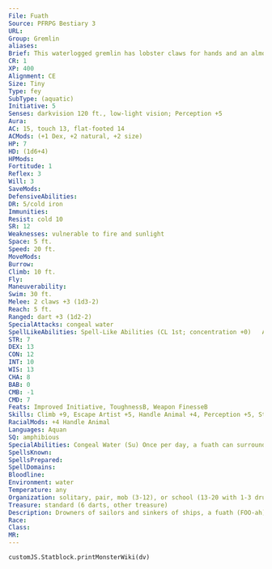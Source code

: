 ```yaml
---
File: Fuath
Source: PFRPG Bestiary 3
URL: 
Group: Gremlin
aliases: 
Brief: This waterlogged gremlin has lobster claws for hands and an almost canine face with webbed ears.
CR: 1
XP: 400
Alignment: CE
Size: Tiny
Type: fey
SubType: (aquatic)
Initiative: 5
Senses: darkvision 120 ft., low-light vision; Perception +5
Aura: 
AC: 15, touch 13, flat-footed 14
ACMods: (+1 Dex, +2 natural, +2 size)
HP: 7
HD: (1d6+4)
HPMods: 
Fortitude: 1
Reflex: 3
Will: 3
SaveMods: 
DefensiveAbilities: 
DR: 5/cold iron
Immunities: 
Resist: cold 10
SR: 12
Weaknesses: vulnerable to fire and sunlight
Space: 5 ft.
Speed: 20 ft.
MoveMods: 
Burrow: 
Climb: 10 ft.
Fly: 
Maneuverability: 
Swim: 30 ft.
Melee: 2 claws +3 (1d3-2)
Reach: 5 ft.
Ranged: dart +3 (1d2-2)
SpecialAttacks: congeal water
SpellLikeAbilities: Spell-Like Abilities (CL 1st; concentration +0)   At Will-create water, prestidigitation   1/day-sleep (DC 10)
STR: 7
DEX: 13
CON: 12
INT: 10
WIS: 13
CHA: 8
BAB: 0
CMB: -1
CMD: 7
Feats: Improved Initiative, ToughnessB, Weapon FinesseB
Skills: Climb +9, Escape Artist +5, Handle Animal +4, Perception +5, Stealth +13, Swim +13, Use Magic Device +3
RacialMods: +4 Handle Animal
Languages: Aquan
SQ: amphibious
SpecialAbilities: Congeal Water (Su) Once per day, a fuath can surround a creature in a thin layer of magically viscous water as a standard action at a range of 30 feet. A target that fails a DC 10 Reflex save becomes entangled and must hold its breath or risk drowning. The target or an adjacent creature can spend a full-round action on its turn scraping off the clinging fluid, allowing a new Reflex save with a +2 bonus; otherwise, the effect lasts for 1d4 minutes. A fuath can use this ability even if there is no source of water nearby. The save DC is Charisma-based and includes a +1 racial bonus.  Vulnerable to Sunlight (Ex) A fuath takes 1 point of Constitution damage after every hour it is exposed to sunlight. Water of a depth of at least 1 foot negates this harmful effect.
SpellsKnown: 
SpellsPrepared: 
SpellDomains: 
Bloodline: 
Environment: water
Temperature: any
Organization: solitary, pair, mob (3-12), or school (13-20 with 1-3 druids of 1st-3rd level, 1 druid leader of 4th-6th level, and 2-5 reefclaws)
Treasure: standard (6 darts, other treasure)
Description: Drowners of sailors and sinkers of ships, a fuath (FOO-ah) is a wicked gremlin found in the sea. It climbs aboard ships in the dead of night to sever ropes, bore holes in barrels, soil provisions, and murder any hapless crew it puts to sleep or catches alone. It delights in drowning creatures by surrounding them with magically thickened water, cackling with wicked glee as its victims claw desperately for the air only inches from their mouths.  A fuath wears seaweed, shells, and coral like other creatures wear armor, clothes, and jewelry. Its body is protected by a hard, hunchbacked carapace. It stands less than 2 feet tall and weighs 12 to 15 pounds.  Fuaths don't share a common language with other types of gremlins, though they can pantomime to each other fairly effectively. They have a surprising rapport with other sea creatures, even foul-tempered beasts like reefclaws (Bestiary 2 234). Small groups of fuaths lair in sea caves or rocky crevices. Larger groups frequently lay claim to whole sections of ruined ships. Their lairs usually include several trained guard animals. Fuaths prefer the taste of "land-meat" to anything from the sea, and often raid shore and ships to slake their hunger. They adore sea hags to the point of worship.
Race: 
Class: 
MR: 
---
```

```dataviewjs
customJS.Statblock.printMonsterWiki(dv)
```
